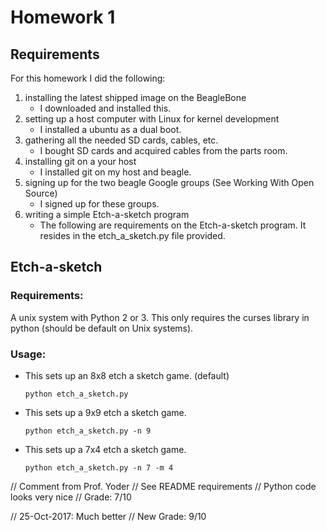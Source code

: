 # Homework 1

## Requirements
For this homework I did the following:
1. installing the latest shipped image on the BeagleBone
    - I downloaded and installed this.
2. setting up a host computer with Linux for kernel development
    - I installed a ubuntu as a dual boot.
3. gathering all the needed SD cards, cables, etc.
    - I bought SD cards and acquired cables from the parts room.
4. installing git on a your host
    - I installed git on my host and beagle.
5. signing up for the two beagle Google groups (See Working With Open Source)
    - I signed up for these groups.
6. writing a simple Etch-a-sketch program
    - The following are requirements on the Etch-a-sketch program. It resides in the etch_a_sketch.py file provided.

## Etch-a-sketch

### Requirements:
A unix system with Python 2 or 3. This only requires the curses library in python (should be default on Unix systems).

### Usage:

- This sets up an 8x8 etch a sketch game. (default)

    `python etch_a_sketch.py`

- This sets up a 9x9 etch a sketch game.

    `python etch_a_sketch.py -n 9`

- This sets up a 7x4 etch a sketch game.

    `python etch_a_sketch.py -n 7 -m 4`

// Comment from Prof. Yoder
// See README requirements
// Python code looks very nice
// Grade:  7/10

// 25-Oct-2017: Much better
// New Grade: 9/10
